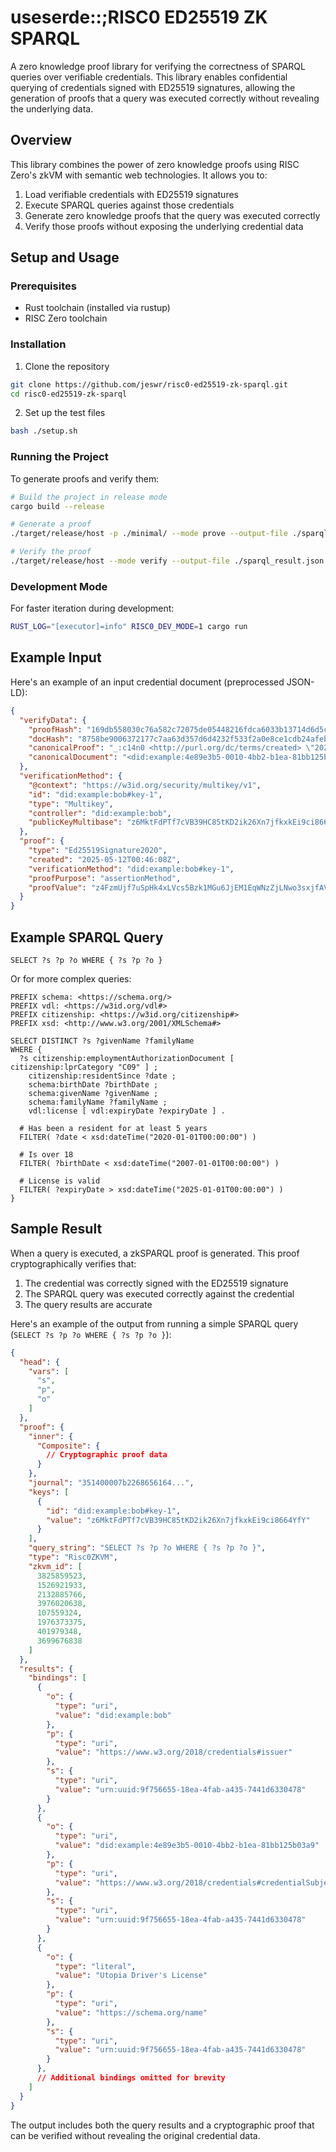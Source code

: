 # useserde::;RISC0 ED25519 ZK SPARQL

A zero knowledge proof library for verifying the correctness of SPARQL queries over verifiable credentials. This library enables confidential querying of credentials signed with ED25519 signatures, allowing the generation of proofs that a query was executed correctly without revealing the underlying data.

## Overview

This library combines the power of zero knowledge proofs using RISC Zero's zkVM with semantic web technologies. It allows you to:

1. Load verifiable credentials with ED25519 signatures
2. Execute SPARQL queries against those credentials
3. Generate zero knowledge proofs that the query was executed correctly
4. Verify those proofs without exposing the underlying credential data

## Setup and Usage

### Prerequisites

- Rust toolchain (installed via rustup)
- RISC Zero toolchain

### Installation

1. Clone the repository

```bash
git clone https://github.com/jeswr/risc0-ed25519-zk-sparql.git
cd risc0-ed25519-zk-sparql
```

2. Set up the test files

```bash
bash ./setup.sh
```

### Running the Project

To generate proofs and verify them:

```bash
# Build the project in release mode
cargo build --release

# Generate a proof
./target/release/host -p ./minimal/ --mode prove --output-file ./sparql_result.json

# Verify the proof
./target/release/host --mode verify --output-file ./sparql_result.json
```

### Development Mode

For faster iteration during development:

```bash
RUST_LOG="[executor]=info" RISC0_DEV_MODE=1 cargo run
```

## Example Input

Here's an example of an input credential document (preprocessed JSON-LD):

```json
{
  "verifyData": {
    "proofHash": "169db558030c76a582c72075de05448216fdca6033b13714d6d5ce3f90e1bd73",
    "docHash": "8758be9006372177c7aa63d357d6d4232f533f2a0e8ce1cdb24afebda2f2ac2a",
    "canonicalProof": "_:c14n0 <http://purl.org/dc/terms/created> \"2025-05-12T00:46:08Z\"^^<http://www.w3.org/2001/XMLSchema#dateTime> .\n_:c14n0 <http://www.w3.org/1999/02/22-rdf-syntax-ns#type> <https://w3id.org/security#Ed25519Signature2020> .\n_:c14n0 <https://w3id.org/security#proofPurpose> <https://w3id.org/security#assertionMethod> .\n_:c14n0 <https://w3id.org/security#verificationMethod> <did:example:bob#key-1> .\n",
    "canonicalDocument": "<did:example:4e89e3b5-0010-4bb2-b1ea-81bb125b03a9> <http://www.w3.org/1999/02/22-rdf-syntax-ns#type> <https://w3id.org/vdl#LicensedDriver> .\n<did:example:4e89e3b5-0010-4bb2-b1ea-81bb125b03a9> <https://w3id.org/vdl#license> _:c14n0 .\n<urn:uuid:9f756655-18ea-4fab-a435-7441d6330478> <http://www.w3.org/1999/02/22-rdf-syntax-ns#type> <https://w3id.org/vdl#Iso18013DriversLicenseCredential> .\n<urn:uuid:9f756655-18ea-4fab-a435-7441d6330478> <http://www.w3.org/1999/02/22-rdf-syntax-ns#type> <https://www.w3.org/2018/credentials#VerifiableCredential> .\n<urn:uuid:9f756655-18ea-4fab-a435-7441d6330478> <https://schema.org/description> \"A license granting driving privileges in Utopia.\" .\n_:c14n0 <https://w3id.org/vdl#documentNumber> \"542426814\" .\n_:c14n0 <https://w3id.org/vdl#familyName> \"DOE\" .\n_:c14n0 <https://w3id.org/vdl#givenName> \"JOHN\" .\n_:c14n0 <https://w3id.org/vdl#issuingAuthority> \"UADMV\" .\n"
  },
  "verificationMethod": {
    "@context": "https://w3id.org/security/multikey/v1",
    "id": "did:example:bob#key-1",
    "type": "Multikey",
    "controller": "did:example:bob",
    "publicKeyMultibase": "z6MktFdPTf7cVB39HC85tKD2ik26Xn7jfkxkEi9ci8664YfY"
  },
  "proof": {
    "type": "Ed25519Signature2020",
    "created": "2025-05-12T00:46:08Z",
    "verificationMethod": "did:example:bob#key-1",
    "proofPurpose": "assertionMethod",
    "proofValue": "z4FzmUjf7uSpHk4xLVcs5Bzk1MGu6JjEM1EqWNzZjLNwo3sxjfAV6P16vuZ4RMMoBWMFdrFMRsKhXwRaT8JGoZmpj"
  }
}
```

## Example SPARQL Query

```sparql
SELECT ?s ?p ?o WHERE { ?s ?p ?o }
```

Or for more complex queries:

```sparql
PREFIX schema: <https://schema.org/>
PREFIX vdl: <https://w3id.org/vdl#>
PREFIX citizenship: <https://w3id.org/citizenship#>
PREFIX xsd: <http://www.w3.org/2001/XMLSchema#>

SELECT DISTINCT ?s ?givenName ?familyName
WHERE {
  ?s citizenship:employmentAuthorizationDocument [ citizenship:lprCategory "C09" ] ;
    citizenship:residentSince ?date ;
    schema:birthDate ?birthDate ;
    schema:givenName ?givenName ;
    schema:familyName ?familyName ;
    vdl:license [ vdl:expiryDate ?expiryDate ] .

  # Has been a resident for at least 5 years
  FILTER( ?date < xsd:dateTime("2020-01-01T00:00:00") )

  # Is over 18
  FILTER( ?birthDate < xsd:dateTime("2007-01-01T00:00:00") )

  # License is valid
  FILTER( ?expiryDate > xsd:dateTime("2025-01-01T00:00:00") )
}
```

## Sample Result

When a query is executed, a zkSPARQL proof is generated. This proof cryptographically verifies that:

1. The credential was correctly signed with the ED25519 signature
2. The SPARQL query was executed correctly against the credential
3. The query results are accurate

Here's an example of the output from running a simple SPARQL query (`SELECT ?s ?p ?o WHERE { ?s ?p ?o }`):

```json
{
  "head": {
    "vars": [
      "s",
      "p",
      "o"
    ]
  },
  "proof": {
    "inner": {
      "Composite": {
        // Cryptographic proof data
      }
    },
    "journal": "351400007b2268656164...",
    "keys": [
      {
        "id": "did:example:bob#key-1",
        "value": "z6MktFdPTf7cVB39HC85tKD2ik26Xn7jfkxkEi9ci8664YfY"
      }
    ],
    "query_string": "SELECT ?s ?p ?o WHERE { ?s ?p ?o }",
    "type": "Risc0ZKVM",
    "zkvm_id": [
      3825859523,
      1526921933,
      2132885766,
      3976020638,
      107559324,
      1976373375,
      401979348,
      3699676838
    ]
  },
  "results": {
    "bindings": [
      {
        "o": {
          "type": "uri",
          "value": "did:example:bob"
        },
        "p": {
          "type": "uri",
          "value": "https://www.w3.org/2018/credentials#issuer"
        },
        "s": {
          "type": "uri",
          "value": "urn:uuid:9f756655-18ea-4fab-a435-7441d6330478"
        }
      },
      {
        "o": {
          "type": "uri",
          "value": "did:example:4e89e3b5-0010-4bb2-b1ea-81bb125b03a9"
        },
        "p": {
          "type": "uri",
          "value": "https://www.w3.org/2018/credentials#credentialSubject"
        },
        "s": {
          "type": "uri",
          "value": "urn:uuid:9f756655-18ea-4fab-a435-7441d6330478"
        }
      },
      {
        "o": {
          "type": "literal",
          "value": "Utopia Driver's License"
        },
        "p": {
          "type": "uri",
          "value": "https://schema.org/name"
        },
        "s": {
          "type": "uri",
          "value": "urn:uuid:9f756655-18ea-4fab-a435-7441d6330478"
        }
      },
      // Additional bindings omitted for brevity
    ]
  }
}
```

The output includes both the query results and a cryptographic proof that can be verified without revealing the original credential data.
